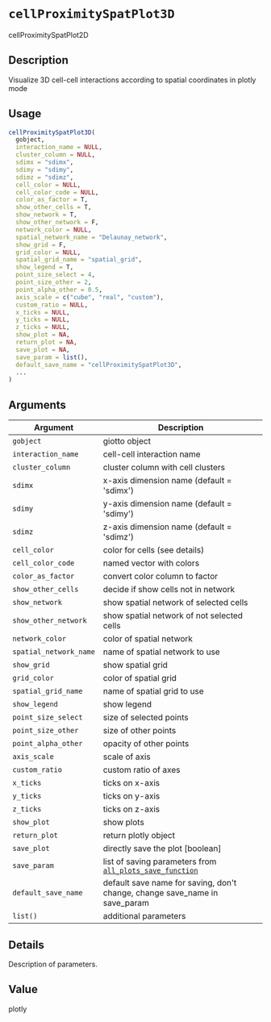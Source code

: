 # `cellProximitySpatPlot3D`

cellProximitySpatPlot2D


## Description

Visualize 3D cell-cell interactions according to spatial coordinates in plotly mode


## Usage

```r
cellProximitySpatPlot3D(
  gobject,
  interaction_name = NULL,
  cluster_column = NULL,
  sdimx = "sdimx",
  sdimy = "sdimy",
  sdimz = "sdimz",
  cell_color = NULL,
  cell_color_code = NULL,
  color_as_factor = T,
  show_other_cells = T,
  show_network = T,
  show_other_network = F,
  network_color = NULL,
  spatial_network_name = "Delaunay_network",
  show_grid = F,
  grid_color = NULL,
  spatial_grid_name = "spatial_grid",
  show_legend = T,
  point_size_select = 4,
  point_size_other = 2,
  point_alpha_other = 0.5,
  axis_scale = c("cube", "real", "custom"),
  custom_ratio = NULL,
  x_ticks = NULL,
  y_ticks = NULL,
  z_ticks = NULL,
  show_plot = NA,
  return_plot = NA,
  save_plot = NA,
  save_param = list(),
  default_save_name = "cellProximitySpatPlot3D",
  ...
)
```


## Arguments

Argument      |Description
------------- |----------------
`gobject`     |     giotto object
`interaction_name`     |     cell-cell interaction name
`cluster_column`     |     cluster column with cell clusters
`sdimx`     |     x-axis dimension name (default = 'sdimx')
`sdimy`     |     y-axis dimension name (default = 'sdimy')
`sdimz`     |     z-axis dimension name (default = 'sdimz')
`cell_color`     |     color for cells (see details)
`cell_color_code`     |     named vector with colors
`color_as_factor`     |     convert color column to factor
`show_other_cells`     |     decide if show cells not in network
`show_network`     |     show spatial network of selected cells
`show_other_network`     |     show spatial network of not selected cells
`network_color`     |     color of spatial network
`spatial_network_name`     |     name of spatial network to use
`show_grid`     |     show spatial grid
`grid_color`     |     color of spatial grid
`spatial_grid_name`     |     name of spatial grid to use
`show_legend`     |     show legend
`point_size_select`     |     size of selected points
`point_size_other`     |     size of other points
`point_alpha_other`     |     opacity of other points
`axis_scale`     |     scale of axis
`custom_ratio`     |     custom ratio of axes
`x_ticks`     |     ticks on x-axis
`y_ticks`     |     ticks on y-axis
`z_ticks`     |     ticks on z-axis
`show_plot`     |     show plots
`return_plot`     |     return plotly object
`save_plot`     |     directly save the plot [boolean]
`save_param`     |     list of saving parameters from [`all_plots_save_function`](#allplotssavefunction)
`default_save_name`     |     default save name for saving, don't change, change save_name in save_param
`list()`     |     additional parameters


## Details

Description of parameters.


## Value

plotly


